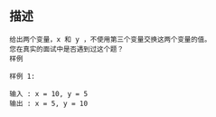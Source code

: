 ## 描述  

```
给出两个变量，x 和 y ，不使用第三个变量交换这两个变量的值。
您在真实的面试中是否遇到过这个题？  
样例

样例 1:

输入 : x = 10, y = 5
输出 : x = 5, y = 10
```

